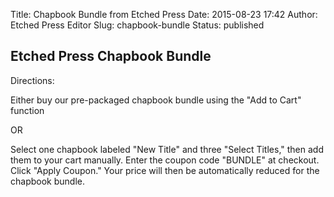 Title: Chapbook Bundle from Etched Press
Date: 2015-08-23 17:42
Author: Etched Press Editor
Slug: chapbook-bundle
Status: published

Etched Press Chapbook Bundle
----------------------------

Directions:

Either buy our pre-packaged chapbook bundle using the "Add to Cart" function

OR

Select one chapbook labeled "New Title" and three "Select Titles," then add them to your cart manually. Enter the coupon code "BUNDLE" at checkout. Click "Apply Coupon." Your price will then be automatically reduced for the chapbook bundle.
